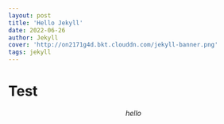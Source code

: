 ```yaml
---
layout: post
title: 'Hello Jekyll'
date: 2022-06-26
author: Jekyll
cover: 'http://on2171g4d.bkt.clouddn.com/jekyll-banner.png'
tags: jekyll
---
```


# Test

$$hello$$
